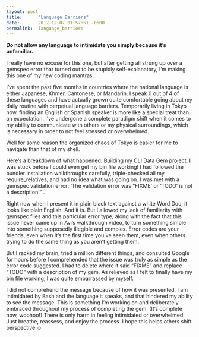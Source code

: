```yaml
---
layout: post
title:      "Language Barriers"
date:       2017-12-07 01:57:51 -0500
permalink:  language_barriers
---
```



**Do not allow any language to intimidate you simply because it’s unfamiliar.**

I really have no excuse for this one, but after getting all strung up over a gemspec error that turned out to be stupidly self-explanatory, I’m making this one of my new coding mantras. 

I’ve spent the past five months in countries where the national language is either Japanese, Khmer, Cantonese, or Mandarin. I speak 0 out of 4 of these languages and have actually grown quite comfortable going about my daily routine with perpetual language barriers. Temporarily living in Tokyo now, finding an English or Spanish speaker is more like a special treat than an expectation. I’ve undergone a complete paradigm shift when it comes to my ability to communicate with others or my physical surroundings, which is necessary in order to not feel stressed or overwhelmed.  

Well for some reason the organized chaos of Tokyo is easier for me to navigate than that of my shell. 

Here’s a breakdown of what happened:
Building my CLI Data Gem project, I was stuck before I could even get my bin file working! I had followed the bundler installation walkthroughs carefully, triple-checked all my require_relatives, and had no idea what was going on. I was met with a gemspec validation error: ‘The validation error was “FIXME’ or ‘TODO’ is not a description’” . 

Right now when I present it in plain black text against a white Word Doc, it looks like plain English. And it is. But I allowed my lack of familiarity with gemspec files and this particular error type, along with the fact that this issue never came up in Avi’s walkthrough video, to turn something simple into something supposedly illegible and complex.  Error codes are your friends, even when it’s the first time you’ve seen them, even when others trying to do the same thing as you aren’t getting them.  

But I racked my brain, tried a million different things, and consulted Google for hours before I comprehended that the issue was truly as simple as the error code suggested. I had to delete where it said “FIXME” and replace “TODO” with a description of my gem. As relieved as I felt to finally have my bin file working, I was quite embarrassed by myself. 

I did not comprehend the message because of how it was presented. I am intimidated by Bash and the language it speaks, and that hindered my ability to see the message. This is something I’m working on and deliberately embraced throughout my process of completing the gem. (It’s complete now, woohoo!) There is only harm in feeling intimidated or overwhelmed. Just breathe, reassess, and enjoy the process. I hope this helps others shift perspective ☺


